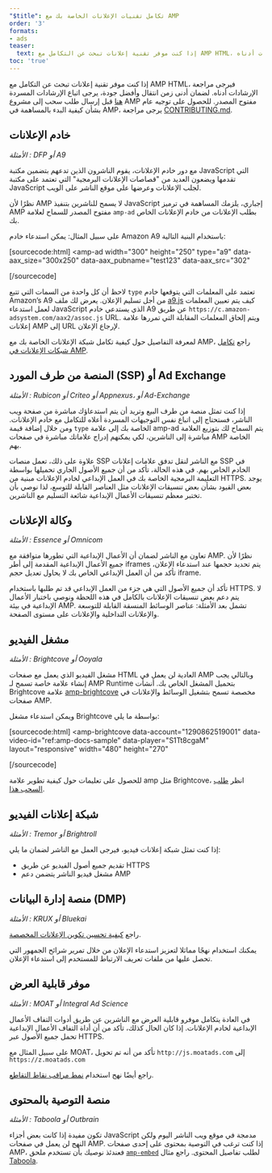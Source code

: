 ```yaml
---
"$title": تكامل تقنيات الإعلانات الخاصة بك مع AMP
order: '3'
formats:
- ads
teaser:
  text: إذا كنت موفر تقنية إعلانات تبحث عن التكامل مع AMP HTML، فيرجى مراجعة الإرشادات أدناه.
toc: 'true'
---
```


<!--
This file is imported from https://github.com/ampproject/amphtml/blob/master/ads/_integration-guide.md.
Please do not change this file.
If you have found a bug or an issue please
have a look and request a pull request there.
-->

إذا كنت موفر تقنية إعلانات تبحث عن التكامل مع AMP HTML، فيرجى مراجعة الإرشادات أدناه. لضمان أدنى زمن انتقال وأفضل جودة، يرجى اتباع الإرشادات المسردة [هنا](https://github.com/ampproject/amphtml/blob/master/ads/../3p/README.md#ads) قبل إرسال طلب سحب إلى مشروع AMP مفتوح المصدر. للحصول على توجيه عام بشأن كيفية البدء بالمساهمة في AMP، يرجى مراجعة [CONTRIBUTING.md](https://github.com/ampproject/amphtml/blob/master/ads/../CONTRIBUTING.md).

## خادم الإعلانات <a name="ad-server"></a>

*الأمثلة : DFP أو A9*

مع دور خادم الإعلانات، يقوم الناشرون الذين تدعهم بتضمين مكتبة JavaScript التي تقدمها ويضعون العديد من "قصاصات الإعلانات البرمجية" التي تعتمد على مكتبة JavaScript لجلب الإعلانات وعرضها على موقع الناشر على الويب.

نظرًا لأن AMP لا يسمح للناشرين بتنفيذ JavaScript إجباري، يلزمك المساهمة في ترميز AMP مفتوح المصدر للسماح لعلامة `amp-ad` بطلب الإعلانات من خادم الإعلانات الخاص بك.

على سبيل المثال: يمكن استدعاء خادم Amazon A9 باستخدام البنية التالية:

[sourcecode:html] <amp-ad width="300" height="250" type="a9" data-aax_size="300x250" data-aax_pubname="test123" data-aax_src="302"

>

 [/sourcecode]

لاحظ أن كل واحدة من السمات التي تتبع `type` تعتمد على المعلمات التي يتوقعها خادم Amazon’s A9 من أجل تسليم الإعلان. يعرض لك ملف [a9.js](https://github.com/ampproject/amphtml/blob/master/ads/./a9.js) كيف يتم تعيين المعلمات لعمل استدعاء JavaScript الذي يستدعي خادم A9 عن طريق `https://c.amazon-adsystem.com/aax2/assoc.js` URL. ويتم إلحاق المعلمات المقابلة التي تمررها علامة إعلانات  AMP إلى URL لإرجاع الإعلان.

لمعرفة التفاصيل حول كيفية تكامل شبكة الإعلانات الخاصة بك مع AMP، راجع [تكامل شبكات الإعلانات في AMP](https://github.com/ampproject/amphtml/blob/master/ads/README.md).

## المنصة من طرف المورد (SSP) أو Ad Exchange <a name="supply-side-platform-ssp-or-an-ad-exchange"></a>

*الأمثلة : Rubicon أو Criteo أو Appnexus، أو Ad-Exchange*

إذا كنت تمثل منصة من طرف البيع وتريد أن يتم استدعاؤك مباشرة من صفحة ويب الناشر، فستحتاج إلى اتباع نفس التوجيهات المسردة أعلاه للتكامل مع خادم الإعلانات. ومن خلال إضافة قيمة `type` الخاصة بك إلى علامة amp-ad يتم السماح لك بتوزيع العلامة مباشرة إلى الناشرين، لكي يمكنهم إدراج علاماتك مباشرة في صفحات AMP الخاصة بهم.

علاوة على ذلك، تعمل منصات SSP مع الناشر لنقل تدفق علامات إعلانات SSP في الخادم الخاص بهم. في هذه الحالة، تأكد من أن جميع الأصول الجاري تحميلها بواسطة التعليمة البرمجية الخاصة بك في العمل الإبداعي لخادم الإعلانات مبنية من HTTPS. يوجد بعض القيود بشأن بعض تنسيقات الإعلانات مثل العناصر القابلة للتوسع، لذا نوصي بأن تختبر معظم تنسيقات الأعمال الإبداعية شائعة التسليم مع الناشرين.

## وكالة الإعلانات <a name="ad-agency"></a>

*الأمثلة : Essence أو Omnicom*

تعاون مع الناشر لضمان أن الأعمال الإبداعية التي تطورها متوافقة مع AMP. نظرًا لأن جميع الأعمال الإبداعية المقدمة إلى أطر iframes يتم تحديد حجمها عند استدعاء الإعلان، تأكد من أن العمل الإبداعي الخاص بك لا يحاول تعديل حجم iframe.

تأكد أن جميع الأصول التي هي جزء من العمل الإبداعي قد تم طلبها باستخدام HTTPS. لا يتم دعم بعض تنسيقات الإعلانات بالكامل في هذه اللحظة ونوصي باختبار الأعمال الإبداعية في بيئة AMP. تشمل بعد الأمثلة: عناصر الوسائط المنسقة القابلة للتوسعة والإعلانات التداخلية والإعلانات على مستوى الصفحة.

## مشغل الفيديو <a name="video-player"></a>

*الأمثلة : Brightcove أو Ooyala*

مشغل الفيديو الذي يعمل مع صفحات HTML العادية لن يعمل في AMP وبالتالي يجب إنشاء علامة خاصة تسمح لـ AMP Runtime بتحميل المشغل الخاص بك. أنشأت Brightcove علامة [amp-brightcove](https://github.com/ampproject/amphtml/blob/master/extensions/amp-brightcove/amp-brightcove.md) مخصصة تسمح بتشغيل الوسائط والإعلانات في صفحات AMP.

ويمكن استدعاء مشغل Brightcove بواسطة ما يلي:

[sourcecode:html] <amp-brightcove data-account="1290862519001" data-video-id="ref:amp-docs-sample" data-player="S1Tt8cgaM" layout="responsive" width="480" height="270"

>

 [/sourcecode]

للحصول على تعليمات حول كيفية تطوير علامة amp مثل Brightcove، انظر [طلب السحب هذا](https://github.com/ampproject/amphtml/pull/1052).

## شبكة إعلانات الفيديو <a name="video-ad-network"></a>

*الأمثلة : Tremor أو Brightroll*

إذا كنت تمثل شبكة إعلانات فيديو، فيرجى العمل مع الناشر لضمان ما يلي:

- تقديم جميع أصول الفيديو عن طريق HTTPS
- مشغل فيديو الناشر يتضمن دعم AMP

## منصة إدارة البيانات (DMP) <a name="data-management-platform-dmp"></a>

*الأمثلة : KRUX أو Bluekai*

راجع [كيفية تحسين تكوين الإعلانات المخصصة](https://amp.dev/documentation/components/amp-ad#enhance-incoming-ad-configuration).

يمكنك استخدام نهجًا مماثلا لتعزيز استدعاء الإعلان من خلال تمرير شرائح الجمهور التي تحصل عليها من ملفات تعريف الارتباط للمستخدم إلى استدعاء الإعلان.

## موفر قابلية العرض <a name="viewability-provider"></a>

*الأمثلة : MOAT أو Integral Ad Science*

في العادة يتكامل موفرو قابلية العرض مع الناشرين عن طريق أدوات التفاف الأعمال الإبداعية لخادم الإعلانات. إذا كان الحال كذلك، تأكد من أن أداة التفاف الأعمال الإبداعية تحمل جميع الأصول عبر HTTPS.

على سبيل المثال مع MOAT، تأكد من أنه تم تحويل `http://js.moatads.com` إلى `https://z.moatads.com`

راجع أيضًا نهج استخدام [نمط مراقب نقاط التقاطع](https://github.com/ampproject/amphtml/blob/master/ads/README.md#ad-viewability).

## منصة التوصية بالمحتوى <a name="content-recommendation-platform"></a>

*الأمثلة : Taboola أو Outbrain*

تكون مفيدة إذا كانت بعض أجزاء JavaScript مدمجة في موقع ويب الناشر اليوم ولكن النهج لن يعمل في صفحات AMP. إذا كنت ترغب في التوصية بمحتوى على إحدى صفحات AMP، فعندئذ نوصيك بأن تستخدم ملحق [`amp-embed`](https://amp.dev/documentation/components/amp-ad) لطلب تفاصيل المحتوى. راجع مثال [Taboola](https://github.com/ampproject/amphtml/blob/master/ads/taboola.md).
